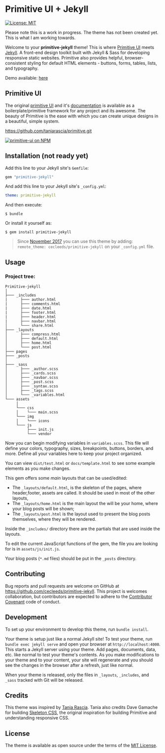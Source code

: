 # Primitive UI + Jekyll

[![License: MIT](https://img.shields.io/badge/License-MIT-blue.svg)](https://opensource.org/licenses/MIT)

Please note this is a work in progress. The theme has not been created yet. This is what I am working towards. 

Welcome to your **primitive-jekyll** theme! This is where [Primitive UI](https://taniarascia.github.io/primitive) meets [Jekyll](https://jekyllrb.com/). A front-end design toolkit built with Jekyll & Sass for developing responsive static websites. Primitive also provides helpful, browser-consistent styling for default HTML elements - buttons, forms, tables, lists, and typography.

Demo available: [here](http://cecleeds.github.io/primitive-jekyll/)


## Primitive UI
The original [primitive UI](https://taniarascia.github.io/primitive) and it's [documentation](https://taniarascia.github.io/primitive) is available as a boilerplate/primitive framework for any project and its awesome. The beauty of Primitive is the ease with which you can create unique designs in a beautiful, simple system.

https://github.com/taniarascia/primitive.git

[![primitive-ui on NPM](https://img.shields.io/npm/v/primitive-ui.svg?color=green&label=primitive-ui)](https://www.npmjs.com/package/primitive-ui)

## Installation (not ready yet)

Add this line to your Jekyll site's `Gemfile`:

```ruby
gem "primitive-jekyll"
```

And add this line to your Jekyll site's `_config.yml`:

```yaml
theme: primitive-jekyll
```

And then execute:

    $ bundle

Or install it yourself as:

    $ gem install primitive-jekyll


> Since [November 2017](https://blog.github.com/2017-11-29-use-any-theme-with-github-pages/) you can use this theme by adding: `remote_theme: cecleeds/primitive-jekyll` on your `_config.yml` file.


## Usage

### Project tree:
```
Primitive-jekyll    
│
├─── _includes   
|      ├─── author.html
|      ├─── comments.html
|      ├─── date.html
|      ├─── footer.html
|      ├─── header.html
|      ├─── navbar.html
│      └─── share.html
├─── _layouts
│      ├─── compress.html
│      ├─── default.html
│      ├─── home.html
│      └─── post.html
├─── pages
├─── _posts
│
├─── _sass
│      ├─── _author.scss
│      ├─── _cards.scss
│      ├─── _navbar.scss
│      ├─── _post.scss
│      ├─── _syntax.scss
│      ├─── _tags.scss
│      └─── _variables.html
└─── assets
     │
     └─── css
     │    └─── main.scss
     └─── img
     │    └─── icons
     └─── js
          ├─── init.js
          └─── vendor
```

Now you can begin modifying variables in `variables.scss`. This file will define your colors, typography, sizes, breakpoints, buttons, borders, and more. Define all your variables here to keep your project organized.

You can view `dist/test.html` or `docs/template.html` to see some example elements as you make changes.

This gem offers some *main* layouts that can be used/edited:
- The `_layouts/default.html`, is the skeleton of the pages, where header,footer, assets are called. It should be used in most of the other layouts,
- The `_layouts/home.html` is the main layout the will be your home, where your blog posts will be shown;
- The `_layouts/post.html` is the layout used to present the blog posts themselves, where they will be rendered.

Inside the `_includes/` directory there are the partials that are used inside the layouts.

To edit the current JavaScript functions of the gem, the file you are looking for is in `assets/js/init.js`.

Your blog posts (`*.md` files) should be put in the `_posts` directory.

## Contributing

Bug reports and pull requests are welcome on GitHub at https://github.com/cecleeds/primitive-jekyll. This project is welcomes collaboration, but contributors are expected to adhere to the [Contributor Covenant](http://contributor-covenant.org) code of conduct.

## Development

To set up your environment to develop this theme, run `bundle install`.

Your theme is setup just like a normal Jekyll site! To test your theme, run `bundle exec jekyll serve` and open your browser at `http://localhost:4000`. This starts a Jekyll server using your theme. Add pages, documents, data, etc. like normal to test your theme's contents. As you make modifications to your theme and to your content, your site will regenerate and you should see the changes in the browser after a refresh, just like normal.

When your theme is released, only the files in `_layouts`, `_includes`, and `_sass` tracked with Git will be released.

## Credits

This theme was inspired by [Tania Rascia](https://www.taniarascia.com). Tania also credits Dave Gamache for building [Skeleton CSS](http://getskeleton.com/), the original inspiration for building Primitive and understanding responsive CSS.


## License

The theme is available as open source under the terms of the [MIT License](https://opensource.org/licenses/MIT).


